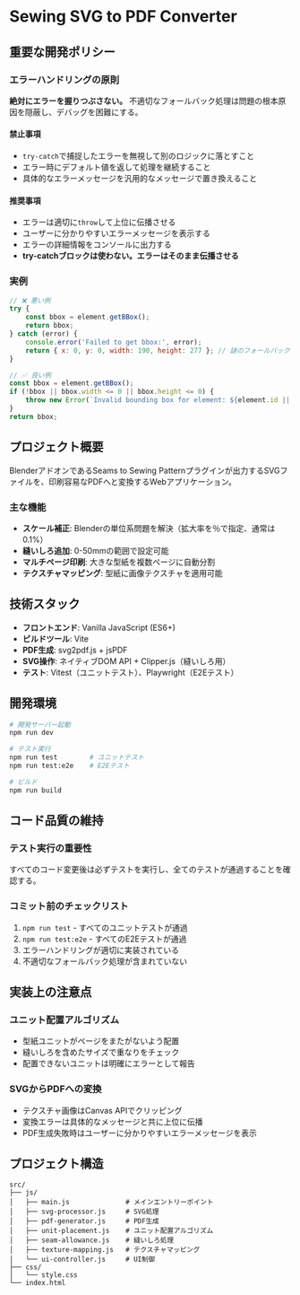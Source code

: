 # Sewing SVG to PDF Converter

## 重要な開発ポリシー

### エラーハンドリングの原則

**絶対にエラーを握りつぶさない。** 不適切なフォールバック処理は問題の根本原因を隠蔽し、デバッグを困難にする。

#### 禁止事項
- `try-catch`で捕捉したエラーを無視して別のロジックに落とすこと
- エラー時にデフォルト値を返して処理を継続すること
- 具体的なエラーメッセージを汎用的なメッセージで置き換えること

#### 推奨事項
- エラーは適切に`throw`して上位に伝播させる
- ユーザーに分かりやすいエラーメッセージを表示する
- エラーの詳細情報をコンソールに出力する
- **try-catchブロックは使わない。エラーはそのまま伝播させる**

### 実例
```javascript
// ❌ 悪い例
try {
    const bbox = element.getBBox();
    return bbox;
} catch (error) {
    console.error('Failed to get bbox:', error);
    return { x: 0, y: 0, width: 190, height: 277 }; // 謎のフォールバック
}

// ✅ 良い例
const bbox = element.getBBox();
if (!bbox || bbox.width <= 0 || bbox.height <= 0) {
    throw new Error(`Invalid bounding box for element: ${element.id || 'unknown'}`);
}
return bbox;
```

## プロジェクト概要

BlenderアドオンであるSeams to Sewing Patternプラグインが出力するSVGファイルを、印刷容易なPDFへと変換するWebアプリケーション。

### 主な機能
- **スケール補正**: Blenderの単位系問題を解決（拡大率を％で指定、通常は0.1%）
- **縫いしろ追加**: 0-50mmの範囲で設定可能
- **マルチページ印刷**: 大きな型紙を複数ページに自動分割
- **テクスチャマッピング**: 型紙に画像テクスチャを適用可能

## 技術スタック

- **フロントエンド**: Vanilla JavaScript (ES6+)
- **ビルドツール**: Vite
- **PDF生成**: svg2pdf.js + jsPDF
- **SVG操作**: ネイティブDOM API + Clipper.js（縫いしろ用）
- **テスト**: Vitest（ユニットテスト）、Playwright（E2Eテスト）

## 開発環境

```bash
# 開発サーバー起動
npm run dev

# テスト実行
npm run test        # ユニットテスト
npm run test:e2e    # E2Eテスト

# ビルド
npm run build
```

## コード品質の維持

### テスト実行の重要性
すべてのコード変更後は必ずテストを実行し、全てのテストが通過することを確認する。

### コミット前のチェックリスト
1. `npm run test` - すべてのユニットテストが通過
2. `npm run test:e2e` - すべてのE2Eテストが通過
3. エラーハンドリングが適切に実装されている
4. 不適切なフォールバック処理が含まれていない

## 実装上の注意点

### ユニット配置アルゴリズム
- 型紙ユニットがページをまたがないよう配置
- 縫いしろを含めたサイズで重なりをチェック
- 配置できないユニットは明確にエラーとして報告

### SVGからPDFへの変換
- テクスチャ画像はCanvas APIでクリッピング
- 変換エラーは具体的なメッセージと共に上位に伝播
- PDF生成失敗時はユーザーに分かりやすいエラーメッセージを表示

## プロジェクト構造

```
src/
├── js/
│   ├── main.js              # メインエントリーポイント
│   ├── svg-processor.js     # SVG処理
│   ├── pdf-generator.js     # PDF生成
│   ├── unit-placement.js    # ユニット配置アルゴリズム
│   ├── seam-allowance.js    # 縫いしろ処理
│   ├── texture-mapping.js   # テクスチャマッピング
│   └── ui-controller.js     # UI制御
├── css/
│   └── style.css
└── index.html
```